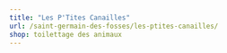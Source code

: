 ```yaml
---
title: "Les P'Tites Canailles"
url: /saint-germain-des-fosses/les-ptites-canailles/
shop: toilettage des animaux
---
```

